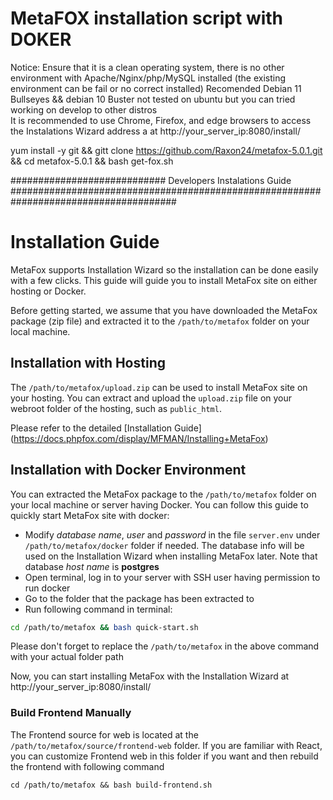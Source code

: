 # MetaFOX installation script with DOKER

Notice: Ensure that it is a clean operating system, there is no other environment with Apache/Nginx/php/MySQL installed (the existing environment can be fail or no correct installed)
Recomended Debian 11 Bullseyes && debian 10 Buster  not tested on ubuntu but you can tried working on develop to other distros  
It is recommended to use Chrome, Firefox, and edge browsers to access the Instalations Wizard  address a at http://your_server_ip:8080/install/

yum install -y git && gitt clone https://github.com/Raxon24/metafox-5.0.1.git && cd metafox-5.0.1 && bash get-fox.sh 



############################ Developers Instalations Guide ######################################################################################


# Installation Guide
MetaFox supports Installation Wizard so the installation can be done easily with a few clicks. This guide will guide you to install MetaFox site on either hosting or Docker.

Before getting started, we assume that you have downloaded the MetaFox package (zip file) and extracted it to the `/path/to/metafox` folder on your local machine. 

## Installation with Hosting
The `/path/to/metafox/upload.zip` can be used to install MetaFox site on your hosting. You can extract and upload the `upload.zip` file on your webroot folder of the hosting, such as `public_html`. 

Please refer to the detailed [Installation Guide] (https://docs.phpfox.com/display/MFMAN/Installing+MetaFox)

## Installation with Docker Environment

You can extracted the MetaFox package to the `/path/to/metafox` folder on your local machine or server having Docker. You can follow this guide to quickly start MetaFox site with docker:

- Modify *database name*, *user* and *password* in the file `server.env` under `/path/to/metafox/docker` folder if needed. The database info will be used on the Installation Wizard when installing MetaFox later. Note that database *host name* is **postgres**
- Open terminal, log in to your server with SSH user having permission to run docker
- Go to the folder that the package has been extracted to
- Run following command in terminal:

```bash
cd /path/to/metafox && bash quick-start.sh
```
Please don't forget to replace the `/path/to/metafox` in the above command with your actual folder path

Now, you can start installing MetaFox with the Installation Wizard at http://your_server_ip:8080/install/ 

### Build Frontend Manually

The Frontend source for web is located at the `/path/to/metafox/source/frontend-web` folder. If you are familiar with React, you can customize Frontend web in this folder if you want and then rebuild the frontend with following command

```
cd /path/to/metafox && bash build-frontend.sh
```
